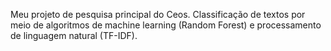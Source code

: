 Meu projeto de pesquisa principal do Ceos. Classificação de textos por meio de algoritmos de machine learning (Random Forest) e processamento de linguagem natural (TF-IDF).


